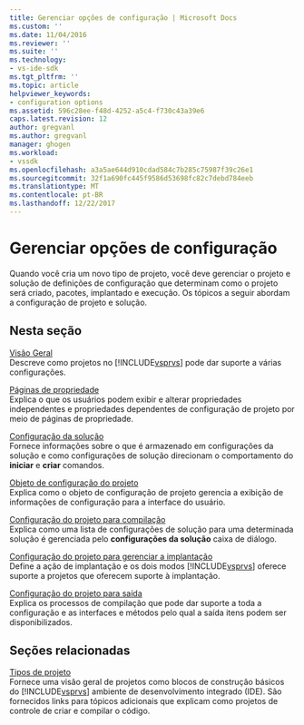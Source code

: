 ```yaml
---
title: Gerenciar opções de configuração | Microsoft Docs
ms.custom: ''
ms.date: 11/04/2016
ms.reviewer: ''
ms.suite: ''
ms.technology:
- vs-ide-sdk
ms.tgt_pltfrm: ''
ms.topic: article
helpviewer_keywords:
- configuration options
ms.assetid: 596c28ee-f48d-4252-a5c4-f730c43a39e6
caps.latest.revision: 12
author: gregvanl
ms.author: gregvanl
manager: ghogen
ms.workload:
- vssdk
ms.openlocfilehash: a3a5ae644d910cdad584c7b285c75987f39c26e1
ms.sourcegitcommit: 32f1a690fc445f9586d53698fc82c7debd784eeb
ms.translationtype: MT
ms.contentlocale: pt-BR
ms.lasthandoff: 12/22/2017
---
```

# <a name="managing-configuration-options"></a>Gerenciar opções de configuração
Quando você cria um novo tipo de projeto, você deve gerenciar o projeto e solução de definições de configuração que determinam como o projeto será criado, pacotes, implantado e execução. Os tópicos a seguir abordam a configuração de projeto e solução.  
  
## <a name="in-this-section"></a>Nesta seção  
 [Visão Geral](../../extensibility/internals/configuration-options-overview.md)  
 Descreve como projetos no [!INCLUDE[vsprvs](../../code-quality/includes/vsprvs_md.md)] pode dar suporte a várias configurações.  
  
 [Páginas de propriedade](../../extensibility/internals/property-pages.md)  
 Explica o que os usuários podem exibir e alterar propriedades independentes e propriedades dependentes de configuração de projeto por meio de páginas de propriedade.  
  
 [Configuração da solução](../../extensibility/internals/solution-configuration.md)  
 Fornece informações sobre o que é armazenado em configurações da solução e como configurações de solução direcionam o comportamento do **iniciar** e **criar** comandos.  
  
 [Objeto de configuração do projeto](../../extensibility/internals/project-configuration-object.md)  
 Explica como o objeto de configuração de projeto gerencia a exibição de informações de configuração para a interface do usuário.  
  
 [Configuração do projeto para compilação](../../extensibility/internals/project-configuration-for-building.md)  
 Explica como uma lista de configurações de solução para uma determinada solução é gerenciada pelo **configurações da solução** caixa de diálogo.  
  
 [Configuração do projeto para gerenciar a implantação](../../extensibility/internals/project-configuration-for-managing-deployment.md)  
 Define a ação de implantação e os dois modos [!INCLUDE[vsprvs](../../code-quality/includes/vsprvs_md.md)] oferece suporte a projetos que oferecem suporte à implantação.  
  
 [Configuração do projeto para saída](../../extensibility/internals/project-configuration-for-output.md)  
 Explica os processos de compilação que pode dar suporte a toda a configuração e as interfaces e métodos pelo qual a saída itens podem ser disponibilizados.  
  
## <a name="related-sections"></a>Seções relacionadas  
 [Tipos de projeto](../../extensibility/internals/project-types.md)  
 Fornece uma visão geral de projetos como blocos de construção básicos do [!INCLUDE[vsprvs](../../code-quality/includes/vsprvs_md.md)] ambiente de desenvolvimento integrado (IDE). São fornecidos links para tópicos adicionais que explicam como projetos de controle de criar e compilar o código.